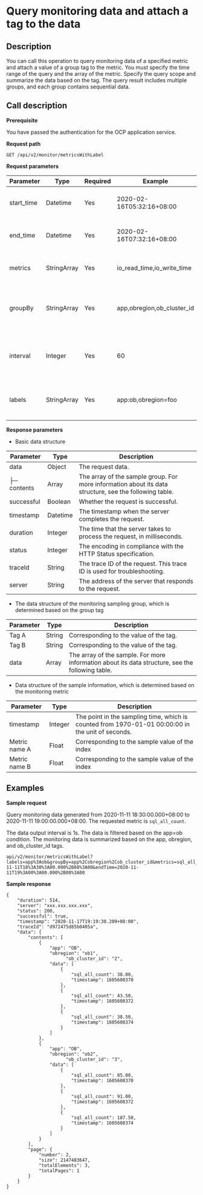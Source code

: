 Query monitoring data and attach a tag to the data 
=======================================================================



**Description** 
------------------------------------

You can call this operation to query monitoring data of a specified metric and attach a value of a group tag to the metric. You must specify the time range of the query and the array of the metric. Specify the query scope and summarize the data based on the tag. The query result includes multiple groups, and each group contains sequential data.

**Call description** 
-----------------------------------------

**Prerequisite** 

You have passed the authentication for the OCP application service. 

**Request path** 

`GET /api/v2/monitor/metricsWithLabel`

**Request parameters** 


| Parameter  |    Type     | Required |          Example           |                         Description                          |
|------------|-------------|----------|----------------------------|--------------------------------------------------------------|
| start_time | Datetime    | Yes      | 2020-02-16T05:32:16+08:00  | The start time of the monitoring data.                       |
| end_time   | Datetime    | Yes      | 2020-02-16T07:32:16+08:00  | The end time of the monitoring data.                         |
| metrics    | StringArray | Yes      | io_read_time,io_write_time | The array of the monitoring metric.                          |
| groupBy    | StringArray | Yes      | app,obregion,ob_cluster_id | The tag used for summarizing the monitoring data.            |
| interval   | Integer     | Yes      | 60                         | The interval of the monitoring data, in the unit of seconds. |
| labels     | StringArray | Yes      | app:ob,obregion=foo        | The filter condition of the monitoring data.                 |



**Response parameters** 

* Basic data structure

  




|  Parameter  |   Type   |                                              Description                                               |
|-------------|----------|--------------------------------------------------------------------------------------------------------|
| data        | Object   | The request data.                                                                                      |
| ├─ contents | Array    | The array of the sample group. For more information about its data structure, see the following table. |
| successful  | Boolean  | Whether the request is successful.                                                                     |
| timestamp   | Datetime | The timestamp when the server completes the request.                                                   |
| duration    | Integer  | The time that the server takes to process the request, in milliseconds.                                |
| status      | Integer  | The encoding in compliance with the HTTP Status specification.                                         |
| traceId     | String   | The trace ID of the request. This trace ID is used for troubleshooting.                                |
| server      | String   | The address of the server that responds to the request.                                                |



* The data structure of the monitoring sampling group, which is determined based on the group tag

  




| Parameter |  Type  |                                           Description                                            |
|-----------|--------|--------------------------------------------------------------------------------------------------|
| Tag A     | String | Corresponding to the value of the tag.                                                           |
| Tag B     | String | Corresponding to the value of the tag.                                                           |
| data      | Array  | The array of the sample. For more information about its data structure, see the following table. |



* Data structure of the sample information, which is determined based on the monitoring metric

  




|   Parameter   |  Type   |                                            Description                                            |
|---------------|---------|---------------------------------------------------------------------------------------------------|
| timestamp     | Integer | The point in the sampling time, which is counted from 1970-01-01 00:00:00 in the unit of seconds. |
| Metric name A | Float   | Corresponding to the sample value of the index                                                    |
| Metric name B | Float   | Corresponding to the sample value of the index                                                    |



**Examples** 
---------------------------------

**Sample request** 

Query monitoring data generated from 2020-11-11 18:30:00.000+08:00 to 2020-11-11 19:00:00.000+08:00. The requested metric is `sql_all_count`.

The data output interval is 1s. The data is filtered based on the app=ob condition. The monitoring data is summarized based on the app, obregion, and ob_cluster_id tags.

```code
api/v2/monitor/metricsWithLabel?labels=app%3Aob&groupBy=app%2Cobregion%2Cob_cluster_id&metrics=sql_all_count&interval=1&limit=5&2020-11-11T18%3A30%3A00.000%2B08%3A00&endTime=2020-11-11T19%3A00%3A00.000%2B08%3A00
```



**Sample response** 

```code
{
    "duration": 514,
    "server": "xxx.xxx.xxx.xxx",
    "status": 200,
    "successful": true,
    "timestamp": "2020-11-17T19:19:30.209+08:00",
    "traceId": "d972475d85b0405a",
    "data": {
        "contents": [
            {
                "app": "OB",
                "obregion": "ob1",
                      "ob_cluster_id": "2",
                "data": [
                    {
                        "sql_all_count": 38.00,
                        "timestamp": 1605608370
                    },
                    {
                        "sql_all_count": 43.50,
                        "timestamp": 1605608372
                    },
                    {
                        "sql_all_count": 38.50,
                        "timestamp": 1605608374
                    }
                ]
            },
            {
                "app": "OB",
                "obregion": "ob2",
                      "ob_cluster_id": "3",
                "data": [
                    {
                        "sql_all_count": 85.00,
                        "timestamp": 1605608370
                    },
                    {
                        "sql_all_count": 91.00,
                        "timestamp": 1605608372
                    },
                    {
                        "sql_all_count": 187.50,
                        "timestamp": 1605608374
                    }
                ]
            }
        ],
        "page": {
            "number": 2,
            "size": 2147483647,
            "totalElements": 3,
            "totalPages": 1
        }
    }
}
```


